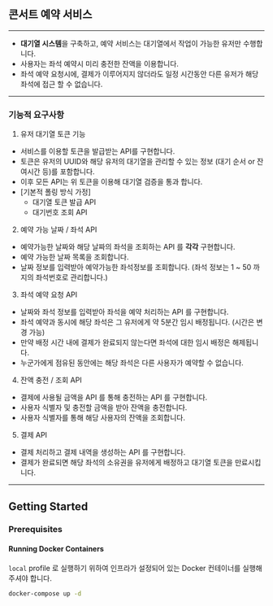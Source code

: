 ## 콘서트 예약 서비스
___
- **대기열 시스템**을 구축하고, 예약 서비스는 대기열에서 작업이 가능한 유저만 수행합니다.
- 사용자는 좌석 예약시 미리 충전한 잔액을 이용합니다. 
- 좌석 예약 요청시에, 결제가 이루어지지 않더라도 일정 시간동안 다른 유저가 해당좌석에 접근 할 수 없습니다.
___
### 기능적 요구사항
1. 유저 대기열 토큰 기능
- 서비스를 이용할 토큰을 발급받는 API를 구현합니다.
- 토큰은 유저의 UUID와 해당 유저의 대기열을 관리할 수 있는 정보 (대기 순서 or 잔여시간 등)를 포함합니다.
- 이후 모든 API는 위 토큰을 이용해 대기열 검증을 통과 합니다.
- [기본적 폴링 방식 가정]
    - 대기열 토큰 발급 API
    - 대기번호 조회 API

2. 예약 가능 날짜 / 좌석 API
- 예약가능한 날짜와 해당 날짜의 좌석을 조회하는 API 를 **각각** 구현합니다.
- 예약 가능한 날짜 목록을 조회합니다.
- 날짜 정보를 입력받아 예약가능한 좌석정보를 조회합니다.
  (좌석 정보는 1 ~ 50 까지의 좌석번호로 관리합니다.)

3. 좌석 예약 요청 API
- 날짜와 좌석 정보를 입력받아 좌석을 예약 처리하는 API 를 구현합니다.
- 좌석 예약과 동시에 해당 좌석은 그 유저에게 약 5분간 임시 배정됩니다. (시간은 변경 가능)
- 만약 배정 시간 내에 결제가 완료되지 않는다면 좌석에 대한 임시 배정은 해제됩니다.
- 누군가에게 점유된 동안에는 해당 좌석은 다른 사용자가 예약할 수 없습니다.

4. 잔액 충전 / 조회 API
- 결제에 사용될 금액을 API 를 통해 충전하는 API 를 구현합니다.
- 사용자 식별자 및 충전할 금액을 받아 잔액을 충전합니다.
- 사용자 식별자를 통해 해당 사용자의 잔액을 조회합니다.

5. 결제 API
- 결제 처리하고 결제 내역을 생성하는 API 를 구현합니다.
- 결제가 완료되면 해당 좌석의 소유권을 유저에게 배정하고 대기열 토큰을 만료시킵니다.

___
## Getting Started

### Prerequisites

#### Running Docker Containers

`local` profile 로 실행하기 위하여 인프라가 설정되어 있는 Docker 컨테이너를 실행해주셔야 합니다.

```bash
docker-compose up -d
```